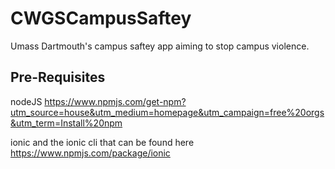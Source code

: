 # CWGSCampusSaftey
Umass Dartmouth's campus saftey app aiming to stop campus violence.

## Pre-Requisites
nodeJS
https://www.npmjs.com/get-npm?utm_source=house&utm_medium=homepage&utm_campaign=free%20orgs&utm_term=Install%20npm

ionic and the ionic cli that can be found here
https://www.npmjs.com/package/ionic
